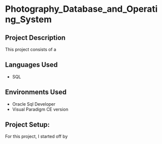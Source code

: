 # Photography_Database_and_Operating_System

<h2>Project Description</h2>
This project consists of a 
<br />


<h2>Languages Used</h2>

- SQL

<h2>Environments Used</h2>

- Oracle Sql Developer
- Visual Paradigm CE version

<h2>Project Setup:</h2>
For this project, I started off by 
</p>


<!--
 ```diff
- text in red
+ text in green
! text in orange
# text in gray
@@ text in purple (and bold)@@
```
--!>

